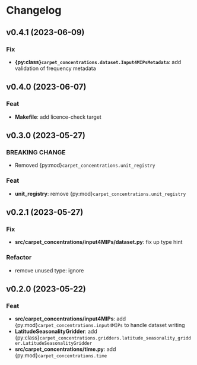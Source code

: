 # Changelog

## v0.4.1 (2023-06-09)

### Fix

- **{py:class}`carpet_concentrations.dataset.Input4MIPsMetadata`**: add validation of frequency metadata

## v0.4.0 (2023-06-07)

### Feat

- **Makefile**: add licence-check target

## v0.3.0 (2023-05-27)

### BREAKING CHANGE

- Removed {py:mod}`carpet_concentrations.unit_registry`

### Feat

- **unit_registry**: remove {py:mod}`carpet_concentrations.unit_registry`

## v0.2.1 (2023-05-27)

### Fix

- **src/carpet_concentrations/input4MIPs/dataset.py**: fix up type hint

### Refactor

- remove unused type: ignore

## v0.2.0 (2023-05-22)

### Feat

- **src/carpet_concentrations/input4MIPs**: add {py:mod}`carpet_concentrations.input4MIPs` to handle dataset writing
- **LatitudeSeasonalityGridder**: add {py:class}`carpet_concentrations.gridders.latitude_seasonality_gridder.LatitudeSeasonalityGridder`
- **src/carpet_concentrations/time.py**: add {py:mod}`carpet_concentrations.time`
